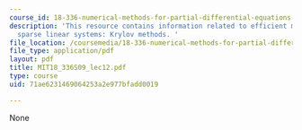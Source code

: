 ```yaml
---
course_id: 18-336-numerical-methods-for-partial-differential-equations-spring-2009
description: 'This resource contains information related to efficient methods for
  sparse linear systems: Krylov methods. '
file_location: /coursemedia/18-336-numerical-methods-for-partial-differential-equations-spring-2009/71ae6231469064253a2e977bfadd0019_MIT18_336S09_lec12.pdf
file_type: application/pdf
layout: pdf
title: MIT18_336S09_lec12.pdf
type: course
uid: 71ae6231469064253a2e977bfadd0019

---
```

None